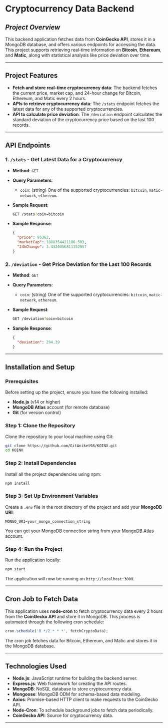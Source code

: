 # **Cryptocurrency Data Backend**

## _Project Overview_

This backend application fetches data from **CoinGecko API**, stores it in a MongoDB database, and offers various endpoints for accessing the data. This project supports retrieving real-time information on **Bitcoin**, **Ethereum**, and **Matic**, along with statistical analysis like price deviation over time.

---

## **Project Features**

- **Fetch and store real-time cryptocurrency data**: The backend fetches the current price, market cap, and 24-hour change for Bitcoin, Ethereum, and Matic every 2 hours.
- **APIs to retrieve cryptocurrency data**: The `/stats` endpoint fetches the latest data for any of the supported cryptocurrencies.
- **API to calculate price deviation**: The `/deviation` endpoint calculates the standard deviation of the cryptocurrency price based on the last 100 records.

---

## **API Endpoints**

### **1. `/stats` - Get Latest Data for a Cryptocurrency**

- **Method**: `GET`
- **Query Parameters**:
  - `coin`: (string) One of the supported cryptocurrencies: `bitcoin`, `matic-network`, `ethereum`.
  
- **Sample Request**:
  ```bash
  GET /stats?coin=bitcoin
  ```
  
- **Sample Response**:
  ```json
  {
    "price": 95362,
    "marketCap": 1888354421186.503,
    "24hChange": 3.4320456811152957
  }
  ```

### **2. `/deviation` - Get Price Deviation for the Last 100 Records**

- **Method**: `GET`
- **Query Parameters**:
  - `coin`: (string) One of the supported cryptocurrencies: `bitcoin`, `matic-network`, `ethereum`.
  
- **Sample Request**:
  ```bash
  GET /deviation?coin=bitcoin
  ```
  
- **Sample Response**:
  ```json
  {
    "deviation": 294.39
  }
  ```

---

## **Installation and Setup**

### **Prerequisites**

Before setting up the project, ensure you have the following installed:

- **Node.js** (v14 or higher)
- **MongoDB Atlas** account (for remote database)
- **Git** (for version control)

### **Step 1: Clone the Repository**

Clone the repository to your local machine using Git:

```bash
git clone https://github.com/GitAniket98/KOINX.git
cd KOINX
```

### **Step 2: Install Dependencies**

Install all the project dependencies using npm:

```bash
npm install
```

### **Step 3: Set Up Environment Variables**

Create a `.env` file in the root directory of the project and add your **MongoDB URI**:

```
MONGO_URI=your_mongo_connection_string
```

You can get your MongoDB connection string from your [MongoDB Atlas](https://www.mongodb.com/cloud/atlas) account.

### **Step 4: Run the Project**

Run the application locally:

```bash
npm start
```

The application will now be running on `http://localhost:3000`.

---

## **Cron Job to Fetch Data**

This application uses **node-cron** to fetch cryptocurrency data every 2 hours from the **CoinGecko API** and store it in MongoDB. This process is automated through the following cron schedule:

```js
cron.schedule('0 */2 * * *', fetchCryptoData);
```

The cron job fetches data for Bitcoin, Ethereum, and Matic and stores it in the MongoDB database.

---

## **Technologies Used**

- **Node.js**: JavaScript runtime for building the backend server.
- **Express.js**: Web framework for creating the API routes.
- **MongoDB**: NoSQL database to store cryptocurrency data.
- **Mongoose**: MongoDB ODM for schema-based data modeling.
- **Axios**: Promise-based HTTP client to make requests to the CoinGecko API.
- **Node-Cron**: To schedule background jobs to fetch data periodically.
- **CoinGecko API**: Source for cryptocurrency data.

---
